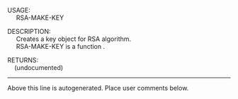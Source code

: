 USAGE:  
&nbsp;&nbsp;&nbsp;&nbsp;&nbsp;RSA-MAKE-KEY&nbsp;&nbsp;  
  
DESCRIPTION:  
&nbsp;&nbsp;&nbsp;&nbsp;&nbsp;Creates&nbsp;a&nbsp;key&nbsp;object&nbsp;for&nbsp;RSA&nbsp;algorithm.  
&nbsp;&nbsp;&nbsp;&nbsp;&nbsp;RSA-MAKE-KEY&nbsp;is&nbsp;a&nbsp;function&nbsp;.  
  
RETURNS:  
&nbsp;&nbsp;&nbsp;&nbsp;(undocumented)  
___
Above this line is autogenerated. Place user comments below.